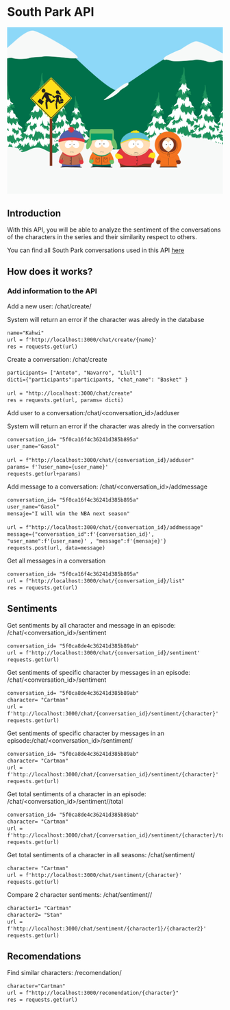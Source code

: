 # South Park API
![](https://github.com/Jorge-Doncel/API/blob/master/input/south-park-4.jpg)

## Introduction

With this API, you will be able to analyze the sentiment of the conversations of the characters in the series and their similarity respect to others.

You can find all South Park conversations used in this API [here](https://www.kaggle.com/tovarischsukhov/southparklines)

## How does it works?

### Add information to the API

Add a new user: /chat/create/<name>

System will return an error if the character was alredy in the database

```
name="Kahwi"
url = f'http://localhost:3000/chat/create/{name}'
res = requests.get(url)
```

Create a conversation: /chat/create

```
participants= ["Anteto", "Navarro", "Llull"]
dicti={"participants":participants, "chat_name": "Basket" }

url = "http://localhost:3000/chat/create"
res = requests.get(url, params= dicti)
```

Add user to a conversation:/chat/<conversation_id>/adduser

System will return an error if the character was alredy in the conversation
```
conversation_id= "5f0ca16f4c36241d385b895a"
user_name="Gasol"

url = f"http://localhost:3000/chat/{conversation_id}/adduser"
params= f'?user_name={user_name}'
requests.get(url+params)
```

Add message to a conversation: /chat/<conversation_id>/addmessage

```
conversation_id= "5f0ca16f4c36241d385b895a"
user_name="Gasol"
mensaje="I will win the NBA next season"

url = f"http://localhost:3000/chat/{conversation_id}/addmessage"
message={"conversation_id":f'{conversation_id}', "user_name":f'{user_name}' , "message":f'{mensaje}'}
requests.post(url, data=message)

```

Get all messages in a conversation

```
conversation_id= "5f0ca16f4c36241d385b895a"
url = f"http://localhost:3000/chat/{conversation_id}/list"
res = requests.get(url)
```

## Sentiments

Get sentiments by all character and message in an episode: /chat/<conversation_id>/sentiment

```
conversation_id= "5f0ca8de4c36241d385b89ab"
url = f'http://localhost:3000/chat/{conversation_id}/sentiment'
requests.get(url)
```

Get sentiments of specific character by messages in an episode: /chat/<conversation_id>/sentiment

```
conversation_id= "5f0ca8de4c36241d385b89ab"
character= "Cartman"
url = f'http://localhost:3000/chat/{conversation_id}/sentiment/{character}'
requests.get(url)
```
Get sentiments of specific character by messages in an episode:/chat/<conversation_id>/sentiment/<name>
```
conversation_id= "5f0ca8de4c36241d385b89ab"
character= "Cartman"
url = f'http://localhost:3000/chat/{conversation_id}/sentiment/{character}'
requests.get(url)
```
Get total sentiments of a character in an episode: /chat/<conversation_id>/sentiment/<name>/total
```
conversation_id= "5f0ca8de4c36241d385b89ab"
character= "Cartman"
url = f'http://localhost:3000/chat/{conversation_id}/sentiment/{character}/total'
requests.get(url)
```
Get total sentiments of a character in all seasons: /chat/sentiment/<name>
```
character= "Cartman"
url = f'http://localhost:3000/chat/sentiment/{character}'
requests.get(url)
```
Compare 2 character sentiments: /chat/sentiment/<name1>/<name2>
```
character1= "Cartman"
character2= "Stan"
url = f'http://localhost:3000/chat/sentiment/{character1}/{character2}'
requests.get(url)
```

## Recomendations

Find similar characters: /recomendation/<name>

```
character="Cartman"
url = f"http://localhost:3000/recomendation/{character}"
res = requests.get(url)

```